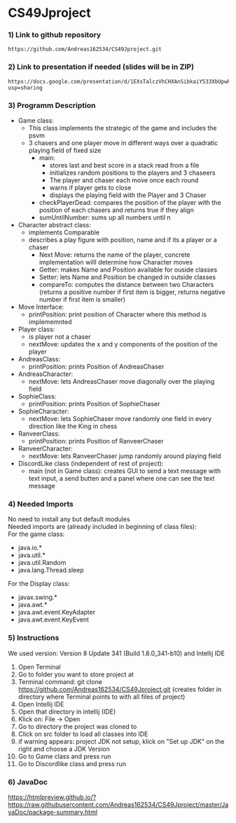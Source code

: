 # CS49Jproject

### 1) Link to github repository  
    https://github.com/Andreas162534/CS49Jproject.git

### 2) Link to presentation if needed (slides will be in ZIP)  
    https://docs.google.com/presentation/d/1EXsTalczVhCHXAnSibkaiY533XbUpwPvN7E0bIKEAjw/edit?usp=sharing

### 3) Programm Description  
- Game class:  
  - This class implements the strategic of the game and includes the psvm 
  - 3 chasers and one player move in different ways over a quadratic playing field of fixed size
    - main: 
      - stores last and best score in a stack read from a file
      - initializes random positions to the players and 3 chaseers
      - The player and chaser each move once each round
      - warns if player gets to close
      - displays the playing field with the Player and 3 Chaser
    - checkPlayerDead:
    compares the position of the player with the position of each chasers and returns true if they align
    - sumUntilNumber: sums up all numbers until n <br />
- Character abstract class:
  - implements Comparable 
  - describes a play figure with position, name and if its a player or a chaser
    - Next Move: returns the name of the player, concrete implementation willl determine how Character moves  
    - Getter: makes Name and Position available for ouside classes
    - Setter: lets Name and Position be changed in outside classes
    - compareTo: computes the distance between two Characters (returns a positive number if first item is bigger, returns negative number if first item is smaller)
- Move Interface:
  - printPosition: print position of Character where this method is implememnted
- Player class:  
  - is player not a chaser
  - nextMove: updates the x and y components of the position of the player
- AndreasClass:  
  - printPosition: prints Position of AndreasChaser
- AndreasCharacter:  
  - nextMove: lets AndreasChaser move diagonally over the playing field
- SophieClass:
  - printPosition: prints Position of SophieChaser
- SophieCharacter:
  - nextMove: lets SophieChaser move randomly one field in every direction like the King in chess
- RanveerClass:
  - printPosition: prints Position of RanveerChaser
- RanveerCharacter:
  - nextMove: lets RanveerChaser jump randomly around playing field
- DiscordLike class (independent of rest of project):
  - main (not in Game class): creates GUI to send a text message with text input, a send butten and a panel where one can see the text message


### 4) Needed Imports  
No need to install any but default modules  
Needed imports are (already included in beginning of class files):  
For the game class:
- java.io.*
- java.util.*
- java.util.Random
- java.lang.Thread.sleep
  
For the Display class:  
- javax.swing.*
- java.awt.*
- java.awt.event.KeyAdapter
- java.awt.event.KeyEvent

### 5) Instructions  
We used version: Version 8 Update 341 (Build 1.8.0_341-b10) and Intellij IDE

1. Open Terminal  
2. Go to folder you want to store project at
3. Terminal command: git clone https://github.com/Andreas162534/CS49Jproject.git (creates folder in directory where Terminal points to with all files of project)
4. Open Intellij IDE
5. Open that directory in intellij (IDE)
6. Klick on: File -> Open
7. Go to directory the project was cloned to
8. Click on src folder to load all classes into IDE
9. if warning appears: project JDK not setup, klick on "Set up JDK" on the right and choose a JDK Version
10. Go to Game class and press run
11. Go to Discordlike class and press run

### 6) JavaDoc  
   https://htmlpreview.github.io/?https://raw.githubusercontent.com/Andreas162534/CS49Jproject/master/JavaDoc/package-summary.html
